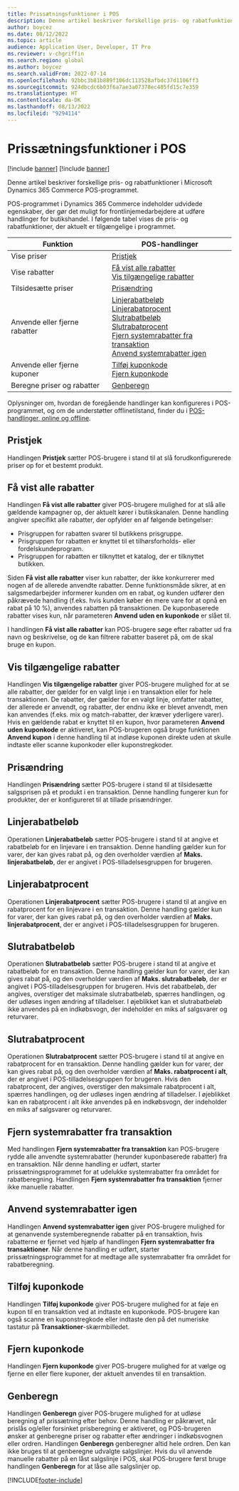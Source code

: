 ```yaml
---
title: Prissætningsfunktioner i POS
description: Denne artikel beskriver forskellige pris- og rabatfunktioner i Microsoft Dynamics 365 Commerce POS-programmet.
author: boycez
ms.date: 08/12/2022
ms.topic: article
audience: Application User, Developer, IT Pro
ms.reviewer: v-chgriffin
ms.search.region: global
ms.author: boycez
ms.search.validFrom: 2022-07-14
ms.openlocfilehash: 92bbc3b81b889f106dc113528afbdc37d1106ff3
ms.sourcegitcommit: 924dbcdc6b03f6a7ae3a07378ec405fd15c7e359
ms.translationtype: HT
ms.contentlocale: da-DK
ms.lasthandoff: 08/13/2022
ms.locfileid: "9294114"
---
```

# <a name="pricing-functions-in-pos"></a>Prissætningsfunktioner i POS

[!include [banner](includes/banner.md)]
[!include [banner](includes/preview-banner.md)]

Denne artikel beskriver forskellige pris- og rabatfunktioner i Microsoft Dynamics 365 Commerce POS-programmet.

POS-programmet i Dynamics 365 Commerce indeholder udvidede egenskaber, der gør det muligt for frontlinjemedarbejdere at udføre handlinger for butikshandel. I følgende tabel vises de pris- og rabatfunktioner, der aktuelt er tilgængelige i programmet.

| Funktion                       | POS-handlinger |
|--------------------------------|----------------|
| Vise priser                    | [Pristjek](#price-check) |
| Vise rabatter                 | [Få vist alle rabatter](#view-all-discounts)<br>[Vis tilgængelige rabatter](#view-available-discounts) |
| Tilsidesætte priser                | [Prisændring](#price-override) |
| Anvende eller fjerne rabatter      | [Linjerabatbeløb](#line-discount-amount)<br>[Linjerabatprocent](#line-discount-percent)<br>[Slutrabatbeløb](#total-discount-amount)<br>[Slutrabatprocent](#total-discount-percent)<br>[Fjern systemrabatter fra transaktion](#remove-system-discounts-from-transaction)<br>[Anvend systemrabatter igen](#reapply-system-discounts) |
| Anvende eller fjerne kuponer        | [Tilføj kuponkode](#add-coupon-code)<br>[Fjern kuponkode](#remove-coupon-code) |
| Beregne priser og rabatter | [Genberegn](#recalculate) |

Oplysninger om, hvordan de foregående handlinger kan konfigureres i POS-programmet, og om de understøtter offlinetilstand, finder du i [POS-handlinger, online og offline](pos-operations.md).

## <a name="price-check"></a>Pristjek

Handlingen **Pristjek** sætter POS-brugere i stand til at slå forudkonfigurerede priser op for et bestemt produkt.

## <a name="view-all-discounts"></a>Få vist alle rabatter

Handlingen **Få vist alle rabatter** giver POS-brugere mulighed for at slå alle gældende kampagner op, der aktuelt kører i butikskanalen. Denne handling angiver specifikt alle rabatter, der opfylder en af følgende betingelser:

- Prisgruppen for rabatten svarer til butikkens prisgruppe.
- Prisgruppen for rabatten er knyttet til et tilhørsforholds- eller fordelskundeprogram.
- Prisgruppen for rabatten er tilknyttet et katalog, der er tilknyttet butikken.

Siden **Få vist alle rabatter** viser kun rabatter, der ikke konkurrerer med nogen af de allerede anvendte rabatter. Denne funktionsmåde sikrer, at en salgsmedarbejder informerer kunden om en rabat, og kunden udfører den påkrævede handling (f.eks. hvis kunden køber én mere vare for at opnå en rabat på 10 %), anvendes rabatten på transaktionen. De kuponbaserede rabatter vises kun, når parameteren **Anvend uden en kuponkode** er slået til.

I handlingen **Få vist alle rabatter** kan POS-brugere søge efter rabatter ud fra navn og beskrivelse, og de kan filtrere rabatter baseret på, om de skal bruge en kupon.

## <a name="view-available-discounts"></a>Vis tilgængelige rabatter

Handlingen **Vis tilgængelige rabatter** giver POS-brugere mulighed for at se alle rabatter, der gælder for en valgt linje i en transaktion eller for hele transaktionen. De rabatter, der gælder for en valgt linje, omfatter rabatter, der allerede er anvendt, og rabatter, der endnu ikke er blevet anvendt, men kan anvendes (f.eks. mix og match-rabatter, der kræver yderligere varer). Hvis en gældende rabat er knyttet til en kupon, hvor parameteren **Anvend uden kuponkode** er aktiveret, kan POS-brugeren også bruge funktionen **Anvend kupon** i denne handling til at indløse kuponen direkte uden at skulle indtaste eller scanne kuponkoder eller kuponstregkoder.

## <a name="price-override"></a>Prisændring

Handlingen **Prisændring** sætter POS-brugere i stand til at tilsidesætte salgsprisen på et produkt i en transaktion. Denne handling fungerer kun for produkter, der er konfigureret til at tillade prisændringer.

## <a name="line-discount-amount"></a>Linjerabatbeløb

Operationen **Linjerabatbeløb** sætter POS-brugere i stand til at angive et rabatbeløb for en linjevare i en transaktion. Denne handling gælder kun for varer, der kan gives rabat på, og den overholder værdien af **Maks. linjerabatbeløb**, der er angivet i POS-tilladelsesgruppen for brugeren.

## <a name="line-discount-percent"></a>Linjerabatprocent

Operationen **Linjerabatprocent** sætter POS-brugere i stand til at angive en rabatprocent for en linjevare i en transaktion. Denne handling gælder kun for varer, der kan gives rabat på, og den overholder værdien af **Maks. linjerabatprocent**, der er angivet i POS-tilladelsesgruppen for brugeren.

## <a name="total-discount-amount"></a>Slutrabatbeløb

Operationen **Slutrabatbeløb** sætter POS-brugere i stand til at angive et rabatbeløb for en transaktion. Denne handling gælder kun for varer, der kan gives rabat på, og den overholder værdien af **Maks. slutrabatbeløb**, der er angivet i POS-tilladelsesgruppen for brugeren. Hvis det rabatbeløb, der angives, overstiger det maksimale slutrabatbeløb, spærres handlingen, og der udløses ingen ændring af tilladelser. I øjeblikket kan et slutrabatbeløb ikke anvendes på en indkøbsvogn, der indeholder en miks af salgsvarer og returvarer.

## <a name="total-discount-percent"></a>Slutrabatprocent

Operationen **Slutrabatprocent** sætter POS-brugere i stand til at angive en rabatprocent for en transaktion. Denne handling gælder kun for varer, der kan gives rabat på, og den overholder værdien af **Maks. rabatprocent i alt**, der er angivet i POS-tilladelsesgruppen for brugeren. Hvis den rabatprocent, der angives, overstiger den maksimale rabatprocent i alt, spærres handlingen, og der udløses ingen ændring af tilladelser. I øjeblikket kan en rabatprocent i alt ikke anvendes på en indkøbsvogn, der indeholder en miks af salgsvarer og returvarer.

## <a name="remove-system-discounts-from-transaction"></a>Fjern systemrabatter fra transaktion

Med handlingen **Fjern systemrabatter fra transaktion** kan POS-brugere rydde alle anvendte systemrabatter (herunder kuponbaserede rabatter) fra en transaktion. Når denne handling er udført, starter prissætningsprogrammet for at udelukke systemrabatter fra området for rabatberegning. Handlingen **Fjern systemrabatter fra transaktion** fjerner ikke manuelle rabatter.

## <a name="reapply-system-discounts"></a>Anvend systemrabatter igen

Handlingen **Anvend systemrabatter igen** giver POS-brugere mulighed for at genanvende systemberegnende rabatter på en transaktion, hvis rabatterne er fjernet ved hjælp af handlingen **Fjern systemrabatter fra transaktioner**. Når denne handling er udført, starter prissætningsprogrammet for at medtage alle systemrabatter fra området for rabatberegning.

## <a name="add-coupon-code"></a>Tilføj kuponkode

Handlingen **Tilføj kuponkode** giver POS-brugere mulighed for at føje en kupon til en transaktion ved at indtaste en kuponkode. POS-brugere kan også scanne en kuponstregkode eller indtaste den på det numeriske tastatur på **Transaktioner**-skærmbilledet.

## <a name="remove-coupon-code"></a>Fjern kuponkode

Handlingen **Fjern kuponkode** giver POS-brugere mulighed for at vælge og fjerne en eller flere kuponer, der aktuelt anvendes til en transaktion.

## <a name="recalculate"></a>Genberegn

Handlingen **Genberegn** giver POS-brugere mulighed for at udløse beregning af prissætning efter behov. Denne handling er påkrævet, når prislås og/eller forsinket prisberegning er aktiveret, og POS-brugeren ønsker at genberegne priser og rabatter efter ændringer i indkøbsvognen eller ordren. Handlingen **Genberegn** genberegner altid hele ordren. Den kan ikke bruges til at genberegne udvalgte salgslinjer. Hvis du vil anvende manuelle rabatter på en låst salgslinje i POS, skal POS-brugere først bruge handlingen **Genberegn** for at låse alle salgslinjer op.

[!INCLUDE[footer-include](../includes/footer-banner.md)]
